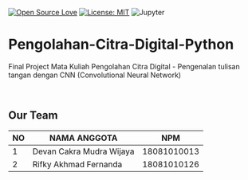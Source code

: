 [![Open Source Love](https://badges.frapsoft.com/os/v1/open-source.svg?style=flat)](https://github.com/ellerbrock/open-source-badges/)
[![License: MIT](https://img.shields.io/badge/License-MIT-blue.svg?style=flat&logo=github&color=9370DB)](https://github.com/devancakra/Pengolahan-Citra-Digital-Python)
![Jupyter](https://img.shields.io/badge/-Jupyter%20Notebook-light?&style=flat&logo=Jupyter&color=ff6000&logoColor=white)

# Pengolahan-Citra-Digital-Python
Final Project Mata Kuliah Pengolahan Citra Digital - Pengenalan tulisan tangan dengan CNN (Convolutional Neural Network)

<br>

## Our Team
| NO | NAMA ANGGOTA | NPM |
| --- | --- | --- |
| 1 | Devan Cakra Mudra Wijaya | 18081010013 |
| 2 | Rifky Akhmad Fernanda | 18081010126 |
